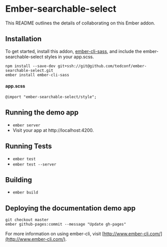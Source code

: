 # Ember-searchable-select

This README outlines the details of collaborating on this Ember addon.

## Installation

To get started, install this addon,  [ember-cli-sass](https://github.com/aexmachina/ember-cli-sass), and include the ember-searchable-select styles in your app.scss.

```
npm install --save-dev git+ssh://git@github.com/tedconf/ember-searchable-select.git
ember install ember-cli-sass
 ```

#### app.scss

```
@import "ember-searchable-select/style";
```

## Running the demo app

* `ember server`
* Visit your app at http://localhost:4200.

## Running Tests

* `ember test`
* `ember test --server`

## Building

* `ember build`

## Deploying the documentation demo app 
```
git checkout master
ember github-pages:commit --message "Update gh-pages"
```

For more information on using ember-cli, visit [http://www.ember-cli.com/](http://www.ember-cli.com/).
